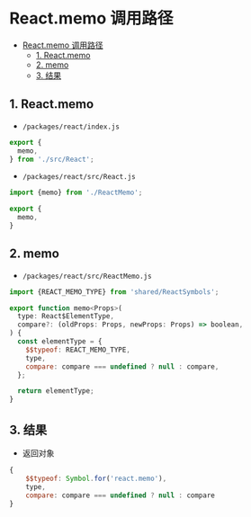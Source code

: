 # React.memo 调用路径

<!-- TOC -->

- [React.memo 调用路径](#reactmemo-调用路径)
  - [1. React.memo](#1-reactmemo)
  - [2. memo](#2-memo)
  - [3. 结果](#3-结果)

<!-- /TOC -->

## 1. React.memo

- `/packages/react/index.js`

```js
export {
  memo,
} from './src/React';
```

- `/packages/react/src/React.js`

```js
import {memo} from './ReactMemo';

export {
  memo,
}
```

## 2. memo

- `/packages/react/src/ReactMemo.js`

```js
import {REACT_MEMO_TYPE} from 'shared/ReactSymbols';

export function memo<Props>(
  type: React$ElementType,
  compare?: (oldProps: Props, newProps: Props) => boolean,
) {
  const elementType = {
    $$typeof: REACT_MEMO_TYPE,
    type,
    compare: compare === undefined ? null : compare,
  };

  return elementType;
}
```

## 3. 结果

- 返回对象

```js
{
    $$typeof: Symbol.for('react.memo'),
    type,
    compare: compare === undefined ? null : compare
}
```
